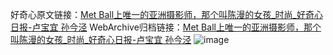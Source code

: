 好奇心原文链接：[Met Ball上唯一的亚洲摄影师，那个叫陈漫的女孩_时尚_好奇心日报-卢宝宜 孙今泾](https://www.qdaily.com/articles/9796.html)
WebArchive归档链接：[Met Ball上唯一的亚洲摄影师，那个叫陈漫的女孩_时尚_好奇心日报-卢宝宜 孙今泾](http://web.archive.org/web/20171004093134/http://www.qdaily.com:80/articles/9796.html)
![image](http://ww3.sinaimg.cn/large/007d5XDply1g3vgn982kij30u03gv1kx)